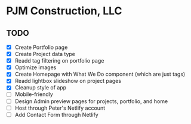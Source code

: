 # PJM Construction, LLC

## TODO

* [x] Create Portfolio page
* [x] Create Project data type
* [x] Readd tag filtering on portfolio page
* [x] Optimize images
* [x] Create Homepage with What We Do component (which are just tags)
* [x] Readd lightbox slideshow on project pages
* [x] Cleanup style of app
* [ ] Mobile-friendly
* [ ] Design Admin preview pages for projects, portfolio, and home
* [ ] Host through Peter's Netlify account
* [ ] Add Contact Form through Netlify
